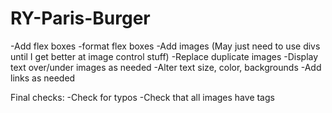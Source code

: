 # RY-Paris-Burger
-Add flex boxes
-format flex boxes
-Add images (May just need to use divs until I get better at image control stuff)
-Replace duplicate images
-Display text over/under images as needed
-Alter text size, color, backgrounds
-Add links as needed





Final checks:
-Check for typos
-Check that all images have tags
